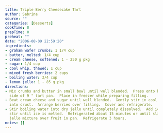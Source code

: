 ```yaml
---
title: Triple Berry Cheesecake Tart
author: Sabrina
source: ""
categories: [Desserts]
cookTime: 0
prepTime: 0
preheat: ""
date: "2006-08-09 22:59:20"
ingredients:
- graham wafer crumbs: 1 1/4 cup
- butter, melted: 1/4 cup
- cream cheese, softened: 1 - 250 g pkg
- sugar: 1/4 cup
- cool whip, thawed: 1 cup
- mixed fresh berries: 2 cups
- boiling water: 3/4 cup
- lemon jello: 1 - 85 g pkg
directions:
- Mix crumbs and butter in small bowl until well blended.  Press onto bottom and up
  side of 9 " tart pan.  Place in freezer while preparing filling.
- Beat cream cheese and sugar until well blended.  Gently stir in cool whip. Spoon
  into crust.  Arrange berries over filling.  Cover and refrigerate.
- Stir boiling water into dry jello until completely dissolved.  Add ice cubes and
  stir until ice is melted.  Refrigerated about 15 minutes or until slightly thickened.  Spoon
  jello mixture over fruit in pan.  Refrigerate 3 hours.
notes: []
---
```


